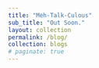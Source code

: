 ```yaml
---
title: "Meh-Talk-Culous"
sub_title: "Out Soon."
layout: collection
permalink: /blog/
collection: blogs
# paginate: true
---
```


<!-- 
---
title: Projects
sub_title: "It ain't much, but it's honest work."
layout: collection
permalink: /projects/
collection: projects
entries_layout: grid
--- -->
